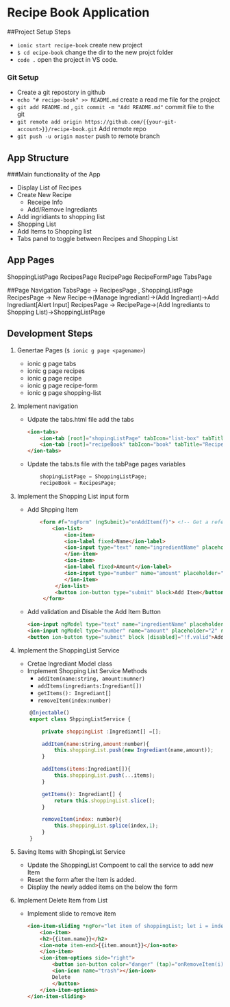 # Recipe Book Application

##Project Setup Steps
* `ionic start recipe-book`  create new project
* `$ cd ecipe-book`  change the dir to the new projct folder
* `code .`  open the project in VS code.

### Git Setup
* Create a git repostory in github
* `echo "# recipe-book" >> README.md`  create a read me file for the project
* `git add README.md` , `git commit -m "Add README.md"`  commit file to the git
* `git remote add origin https://github.com/{{your-git-account>}}/recipe-book.git`  Add remote repo 
* `git push -u origin master`  push to remote branch


## App Structure
###Main functionality of the App

* Display List of Recipes 
* Create New Recipe 
    * Receipe Info
    * Add/Remove Ingrediants
* Add ingridiants to shopping list
* Shopping List
* Add Items to Shopping list    
* Tabs panel to toggle between Recipes and Shopping List

## App Pages
ShoppingListPage
RecipesPage
RecipePage
RecipeFormPage
TabsPage

##Page Navigation
TabsPage -> RecipesPage , ShoppingListPage
RecipesPage -> New Recipe->(Manage Ingrediant)->(Add Ingrediant)->Add Ingrediant[Alert Input]
RecipesPage -> RecipePage->(Add Ingrediants to Shopping List)->ShoppingListPage

## Development Steps
1. Genertae Pages (`$ ionic g page <pagename>`)
    * ionic g page tabs
    * ionic g page recipes
    * ionic g page recipe
    * ionic g page recipe-form
    * ionic g page shopping-list

2. Implement navigation
    * Udpate the tabs.html file add the tabs
        ```html
        <ion-tabs>
            <ion-tab [root]="shopingListPage" tabIcon="list-box" tabTitle="Shopping List"></ion-tab>
            <ion-tab [root]="recipeBook" tabIcon="book" tabTitle="Recipes"></ion-tab>
        </ion-tabs>
        ```
    * Update the tabs.ts file with the tabPage pages variables
        ```javascript
            shopingListPage = ShoppingListPage;
            recipeBook = RecipesPage;
        ```
3. Implement the Shopping List input form
    * Add Shpping Item 
        ```html
            <form #f="ngForm" (ngSubmit)="onAddItem(f)"> <!-- Get a reference to ngForm via template variable and pass it to the onAddItem method -->
                <ion-list>
                    <ion-item>
                    <ion-label fixed>Name</ion-label>
                    <ion-input type="text" name="ingredientName" placeholder="Milk" required></ion-input>
                    </ion-item>
                    <ion-item>
                    <ion-label fixed>Amount</ion-label>
                    <ion-input type="number" name="amount" placeholder="2" required></ion-input>
                    </ion-item>
                 </ion-list>
                 <button ion-button type="submit" block>Add Item</button>
             </form>
        ``` 
    * Add validation and Disable the Add Item Button
        ```html
        <ion-input ngModel type="text" name="ingredientName" placeholder="Milk" required></ion-input>
        <ion-input ngModel type="number" name="amount" placeholder="2" required></ion-input>
        <button ion-button type="submit" block [disabled]="!f.valid">Add Item</button>
        ```

4. Implement the ShoppingList Service
    * Cretae Ingrediant Model class
    * Implement Shopping List Service Methods
        * `addItem(name:string, amount:numner)`
        * `addItems(ingrediants:Ingrediant[])`
        * `getItems(): Ingrediant[]`
        * `removeItem(index:number)`
    ```javascript
        @Injectable()
        export class ShppingListService {

            private shoppingList :Ingrediant[] =[];

            addItem(name:string,amount:number){
                this.shoppingList.push(new Ingrediant(name,amount));
            }

            addItems(items:Ingrediant[]){
                this.shoppingList.push(...items);
            }

            getItems(): Ingrediant[] {
                return this.shoppingList.slice();
            }

            removeItem(index: number){
                this.shoppingList.splice(index,1);
            }
        }
    ```

5. Saving Items with ShopingList Service
    * Update the ShoppingList Compoent to call the service to add new Item
    * Reset the form after the Item is added.
    * Display the newly added items on the below the form

6. Implement Delete Item from List
    * Implement slide to remove item
        ```html
        <ion-item-sliding *ngFor="let item of shoppingList; let i = index">
            <ion-item>
            <h2>{{item.name}}</h2>
            <ion-note item-end>{{item.amount}}</ion-note>
            </ion-item>
            <ion-item-options side="right">
                <button ion-button color="danger" (tap)="onRemoveItem(i)">
                <ion-icon name="trash"></ion-icon>
                Delete
                </button>
            </ion-item-options>
        </ion-item-sliding>
        ```
